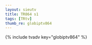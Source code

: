 ```yaml
--- 
layout: sieutv
title: TR864 s1
tags: [TRtv]
thumb_re: globiptv864
---
```

{% include tvadv key="globiptv864" %} 
